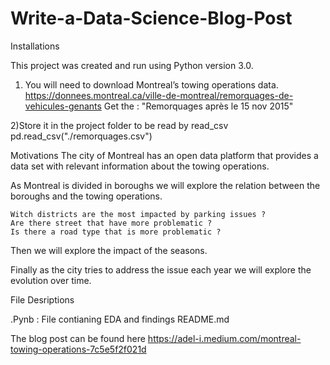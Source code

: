 # Write-a-Data-Science-Blog-Post


Installations

This project was created and run using Python version 3.0.

1) You will need to download Montreal’s towing operations data.
https://donnees.montreal.ca/ville-de-montreal/remorquages-de-vehicules-genants
Get the : "Remorquages après le 15 nov 2015" 

2)Store it in the project folder to be read by read_csv
  pd.read_csv("./remorquages.csv")



Motivations
The city of Montreal has an open data platform that provides a data set with relevant information about the towing operations.

As Montreal is divided in boroughs we will explore the relation between the boroughs and the towing operations.

    Witch districts are the most impacted by parking issues ?
    Are there street that have more problematic ?
    Is there a road type that is more problematic ?

Then we will explore the impact of the seasons.

Finally as the city tries to address the issue each year we will explore the evolution over time.




File Desriptions

.Pynb : File contianing EDA and findings
README.md


The blog post can be found here
https://adel-i.medium.com/montreal-towing-operations-7c5e5f2f021d
